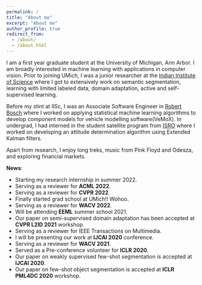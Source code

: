 ```yaml
---
permalink: /
title: "About me"
excerpt: "About me"
author_profile: true
redirect_from: 
  - /about/
  - /about.html
---
```


I am a first year graduate student at the University of Michigan, Ann Arbor. I am broadly interested in machine learning with applications in computer vision. 
Prior to joining UMich, I was a junior researcher at the [Indian Institute of Science](https://www.iisc.ac.in/) where I got to extensively work on semantic segmentation, learning with limited labeled data, domain adaptation, active and self-supervised learning.

Before my stint at IISc, I was an Associate Software Engineer in [Robert Bosch](https://www.bosch.in/) where I worked on applying statistical machine learning algorithms to develop component models for vehicle modelling software(VeMoX). In undergrad, I had interned in the student satellite program from [ISRO](https://www.isro.gov.in/) where I worked on developing an attitude determination algorithm using Extended Kalman filters. 

Apart from research, I enjoy long treks, music from Pink Floyd and Odesza, and exploring financial markets. 


**News**:

<ul>
<li> Starting my research internship in summer 2022. </li>
<li> Serving as a reviewer for <b>ACML 2022</b>. </li>
<li> Serving as a reviewer for <b>CVPR 2022</b>. </li>
<li> Finally started grad school at UMich!! Wohoo. </li>
<li> Serving as a reviewer for <b>WACV 2022</b>. </li>
<li> Will be attending <b>EEML</b> summer school 2021. </li> 
<li> Our paper on semi-supervised domain adaptation has been accepted at <b>CVPR L2ID 2021</b> workshop. </li>
<li> Serving as a reviewer for IEEE Transactions on Multimedia. </li>
<li> I will be presenting our work at <b>IJCAI 2020</b> conference. </li>
<li> Serving as a reviewer for <b>WACV 2021</b>. </li>
<li> Served as a Pre-conference volunteer for <b>ICLR 2020</b>. </li>
<li> Our paper on weakly supervised few-shot segmentation is accepted at <b>IJCAI 2020</b>. </li>
<li> Our paper on few-shot object segmentation is accepted at <b>ICLR PML4DC 2020</b> workshop. </li> </ul>
